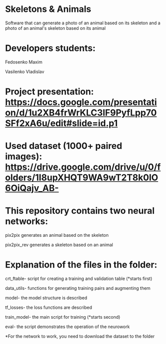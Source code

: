 # Skeletons & Animals

Software that can generate a photo of an animal based on its skeleton and a photo of an animal's skeleton based on its animal

# Developers students: 
Fedosenko Maxim

Vasilenko Vladislav

# Project presentation: https://docs.google.com/presentation/d/1u2XB4frWrKLC3IF9PyfLpp70SFf2xA6u/edit#slide=id.p1
# Used dataset (1000+ paired images): https://drive.google.com/drive/u/0/folders/1I8upXHQT9WA9wT2T8k0IO6OiQajv_AB-

# This repository contains two neural networks:
pix2pix generates an animal based on the skeleton

pix2pix_rev generates a skeleton based on an animal

# Explanation of the files in the folder:
crt_ftable- script for creating a training and validation table (*starts first)

data_utils- functions for generating training pairs and augmenting them

model- the model structure is described

tf_losses- the loss functions are described

train_model- the main script for training (*starts second)

eval- the script demonstrates the operation of the neurowork


*For the network to work, you need to download the dataset to the folder
